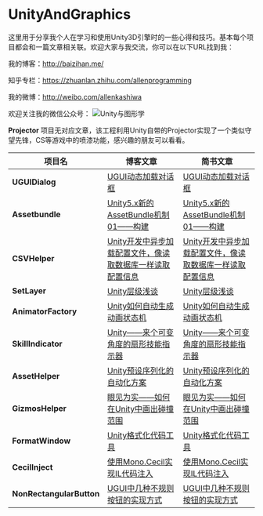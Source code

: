 # UnityAndGraphics

这里用于分享我个人在学习和使用Unity3D引擎时的一些心得和技巧。基本每个项目都会和一篇文章相关联。欢迎大家与我交流，你可以在以下URL找到我：

我的博客：http://baizihan.me/

知乎专栏：https://zhuanlan.zhihu.com/allenprogramming

我的微博：http://weibo.com/allenkashiwa

欢迎关注我的微信公众号：
![Unity与图形学](http://baizihan.me/assets/images/qrcode.jpg)

**Projector** 项目无对应文章，该工程利用Unity自带的Projector实现了一个类似守望先锋，CS等游戏中的喷漆功能，感兴趣的朋友可以看看。

项目名 | 博客文章 | 简书文章 |
---|---|---|
 **UGUIDialog** | [UGUI动态加载对话框](http://baizihan.me/2016/03/ugui/) | [UGUI动态加载对话框](http://www.jianshu.com/p/94c782bd6d5e) |
**Assetbundle** | [Unity5.x新的AssetBundle机制01——构建](http://baizihan.me/2016/03/unity-assetbundle01/) | [Unity5.x新的AssetBundle机制01——构建](http://www.jianshu.com/p/d5d0a70c5626) |
**CSVHelper** | [Unity开发中异步加载配置文件，像读取数据库一样读取配置信息](http://baizihan.me/2016/04/loadasync-config-file/) | [Unity开发中异步加载配置文件，像读取数据库一样读取配置信息](http://www.jianshu.com/p/9219ad0c59d9) |
**SetLayer** | [Unity层级浅谈](http://baizihan.me/2016/07/about-unity-layer/) | [Unity层级浅谈](http://www.jianshu.com/p/8184af0f1a12) |
**AnimatorFactory** | [Unity如何自动生成动画状态机](http://baizihan.me/2016/10/animator-factory/) | [Unity如何自动生成动画状态机](http://www.jianshu.com/p/cf1b54b78c23) |
**SkillIndicator** | [Unity——来个可变角度的扇形技能指示器](http://baizihan.me/2016/10/draw-sector/) | [Unity——来个可变角度的扇形技能指示器](http://www.jianshu.com/p/7bb276b08d23) |
**AssetHelper** | [Unity预设序列化的自动化方案](http://baizihan.me/2017/02/asset-helper/) | [Unity预设序列化的自动化方案](http://www.jianshu.com/p/de39ff69a8f4) |
**GizmosHelper** | [眼见为实——如何在Unity中画出碰撞范围](http://baizihan.me/2017/05/gizmos-helper/) | [眼见为实——如何在Unity中画出碰撞范围](http://www.jianshu.com/p/17ddf7911b20) |
**FormatWindow** | [Unity格式化代码工具](http://baizihan.me/2017/07/format-window/) | [Unity格式化代码工具](http://www.jianshu.com/p/02510524eeee) |
**CecilInject** | [使用Mono.Cecil实现IL代码注入](http://baizihan.me/2017/11/cecil/) | [使用Mono.Cecil实现IL代码注入](http://www.jianshu.com/p/a5276aadccdd) |
**NonRectangularButton** | [UGUI中几种不规则按钮的实现方式](http://baizihan.me/2018/03/non-rectangular-button/) | [UGUI中几种不规则按钮的实现方式](https://www.jianshu.com/p/e82b22a9c5eb) |
